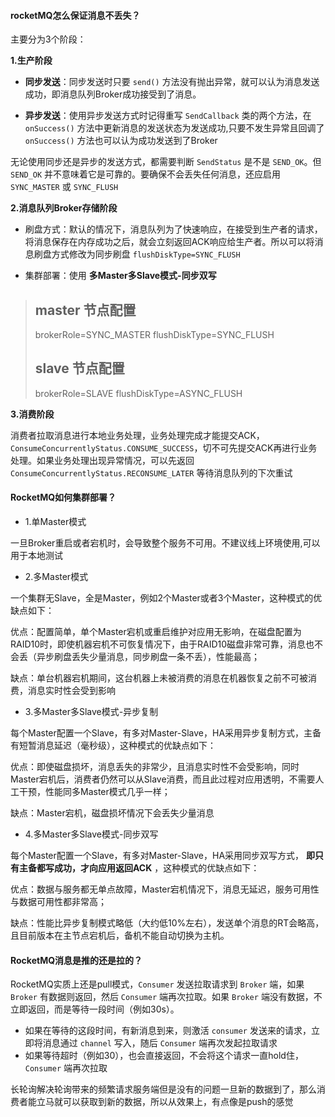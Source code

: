 #### rocketMQ怎么保证消息不丢失？

主要分为3个阶段：

**1.生产阶段**

- **同步发送**：同步发送时只要 `send()` 方法没有抛出异常，就可以认为消息发送成功，即消息队列Broker成功接受到了消息。

- **异步发送**：使用异步发送方式时记得重写 `SendCallback` 类的两个方法，在 `onSuccess()` 方法中更新消息的发送状态为发送成功,只要不发生异常且回调了 `onSuccess()` 方法也可以认为成功发送到了Broker

无论使用同步还是异步的发送方式，都需要判断 `SendStatus` 是不是 `SEND_OK`。但 `SEND_OK` 并不意味着它是可靠的。要确保不会丢失任何消息，还应启用 `SYNC_MASTER` 或 `SYNC_FLUSH`


**2.消息队列Broker存储阶段**

- 刷盘方式：默认的情况下，消息队列为了快速响应，在接受到生产者的请求，将消息保存在内存成功之后，就会立刻返回ACK响应给生产者。所以可以将消息刷盘方式修改为同步刷盘 `flushDiskType=SYNC_FLUSH`

- 集群部署：使用 **多Master多Slave模式-同步双写** 

>## master 节点配置
>brokerRole=SYNC_MASTER
>flushDiskType=SYNC_FLUSH
>
>## slave 节点配置
>brokerRole=SLAVE
>flushDiskType=ASYNC_FLUSH

**3.消费阶段**

消费者拉取消息进行本地业务处理，业务处理完成才能提交ACK，`ConsumeConcurrentlyStatus.CONSUME_SUCCESS`，切不可先提交ACK再进行业务处理。如果业务处理出现异常情况，可以先返回 `ConsumeConcurrentlyStatus.RECONSUME_LATER` 等待消息队列的下次重试


#### RocketMQ如何集群部署？

- 1.单Master模式

一旦Broker重启或者宕机时，会导致整个服务不可用。不建议线上环境使用,可以用于本地测试

- 2.多Master模式

一个集群无Slave，全是Master，例如2个Master或者3个Master，这种模式的优缺点如下：

优点：配置简单，单个Master宕机或重启维护对应用无影响，在磁盘配置为RAID10时，即使机器宕机不可恢复情况下，由于RAID10磁盘非常可靠，消息也不会丢（异步刷盘丢失少量消息，同步刷盘一条不丢），性能最高；

缺点：单台机器宕机期间，这台机器上未被消费的消息在机器恢复之前不可被消费，消息实时性会受到影响

- 3.多Master多Slave模式-异步复制

每个Master配置一个Slave，有多对Master-Slave，HA采用异步复制方式，主备有短暂消息延迟（毫秒级），这种模式的优缺点如下：

优点：即使磁盘损坏，消息丢失的非常少，且消息实时性不会受影响，同时Master宕机后，消费者仍然可以从Slave消费，而且此过程对应用透明，不需要人工干预，性能同多Master模式几乎一样；

缺点：Master宕机，磁盘损坏情况下会丢失少量消息

- 4.多Master多Slave模式-同步双写

每个Master配置一个Slave，有多对Master-Slave，HA采用同步双写方式， **即只有主备都写成功，才向应用返回ACK** ，这种模式的优缺点如下：

优点：数据与服务都无单点故障，Master宕机情况下，消息无延迟，服务可用性与数据可用性都非常高；

缺点：性能比异步复制模式略低（大约低10%左右），发送单个消息的RT会略高，且目前版本在主节点宕机后，备机不能自动切换为主机。

#### RocketMQ消息是推的还是拉的？

RocketMQ实质上还是pull模式，`Consumer` 发送拉取请求到 `Broker` 端，如果 `Broker` 有数据则返回，然后 `Consumer` 端再次拉取。如果 `Broker` 端没有数据，不立即返回，而是等待一段时间（例如30s）。

- 如果在等待的这段时间，有新消息到来，则激活 `consumer` 发送来的请求，立即将消息通过 `channel` 写入，随后 `Consumer` 端再次发起拉取请求
- 如果等待超时（例如30），也会直接返回，不会将这个请求一直hold住，`Consumer` 端再次拉取

长轮询解决轮询带来的频繁请求服务端但是没有的问题一旦新的数据到了，那么消费者能立马就可以获取到新的数据，所以从效果上，有点像是push的感觉